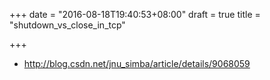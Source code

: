 +++
date = "2016-08-18T19:40:53+08:00"
draft = true
title = "shutdown_vs_close_in_tcp"

+++

* http://blog.csdn.net/jnu_simba/article/details/9068059
